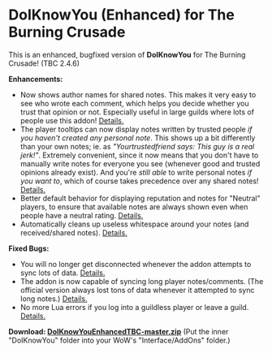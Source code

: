 # DoIKnowYou (Enhanced) for The Burning Crusade

This is an enhanced, bugfixed version of **DoIKnowYou** for The Burning Crusade! (TBC 2.4.6)

**Enhancements:**

- Now shows author names for shared notes. This makes it very easy to see who wrote each comment, which helps you decide whether you trust that opinion or not. Especially useful in large guilds where lots of people use this addon! [Details.](https://github.com/VideoPlayerCode/DoIKnowYouEnhancedTBC/commit/4eb577191c1a0c297108d6cd09ed07691e9971c7)
- The player tooltips can now display notes written by trusted people _if you haven't created any personal note_. This shows up a bit differently than your own notes; ie. as _"Yourtrustedfriend says: This guy is a real jerk!"_. Extremely convenient, since it now means that you don't have to manually write notes for everyone you see (whenever good and trusted opinions already exist). And you're _still able_ to write personal notes _if you want to_, which of course takes precedence over any shared notes! [Details.](https://github.com/VideoPlayerCode/DoIKnowYouEnhancedTBC/commit/153e2867368f0bde218f2eaf2baf1b83ab5d43bc)
- Better default behavior for displaying reputation and notes for "Neutral" players, to ensure that available notes are always shown even when people have a neutral rating. [Details.](https://github.com/VideoPlayerCode/DoIKnowYouEnhancedTBC/commit/e7a8ba6e9b2eff22b5763258fb5337dac98d27df)
- Automatically cleans up useless whitespace around your notes (and received/shared notes). [Details.](https://github.com/VideoPlayerCode/DoIKnowYouEnhancedTBC/commit/2fe6c333751467b5339cdc6cffe974d174899171)

**Fixed Bugs:**

- You will no longer get disconnected whenever the addon attempts to sync lots of data. [Details.](https://github.com/VideoPlayerCode/DoIKnowYouEnhancedTBC/commit/c4eebb1fc4347397152fe8a94c2f0213d2a9d011)
- The addon is now capable of syncing long player notes/comments. (The official version always lost tons of data whenever it attempted to sync long notes.) [Details.](https://github.com/VideoPlayerCode/DoIKnowYouEnhancedTBC/commit/c4eebb1fc4347397152fe8a94c2f0213d2a9d011)
- No more Lua errors if you log into a guildless player or leave a guild. [Details.](https://github.com/VideoPlayerCode/DoIKnowYouEnhancedTBC/commit/3a08a4c4a352280e8568d28342a9c1d464da554a)

**Download: [DoIKnowYouEnhancedTBC-master.zip](https://github.com/VideoPlayerCode/DoIKnowYouEnhancedTBC/archive/master.zip)** (Put the inner "DoIKnowYou" folder into your WoW's "Interface/AddOns" folder.)

